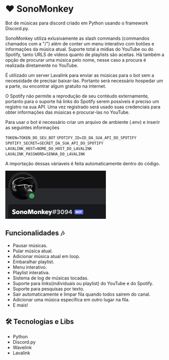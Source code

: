 # ❤ SonoMonkey

Bot de músicas para discord criado em Python usando o framework Discord.py.

SonoMonkey utiliza exlusivamente as slash commands (commandos chamados com a "/") além de conter um menu interativo com botões e 
informações da música atual. Suporte total a mídias do YouTube ou do Spotify, tanto URLS de vídeos quanto de playlists são
aceitas. Há também a opção de procurar uma música pelo nome, nesse caso a procura é realizada diretamente no YouTube.

É utilizado um server Lavalink para enviar as músicas para o bot sem a necessidade de precisar baixar-las.
Portanto será necessário hospedar um a parte, ou encontrar algum gratuito na internet.

O Spotify não permite a reprodução de seu contéudo externamente, portanto para o suporte há links do Spotify serem possíveis 
é preciso um registro na sua API. Uma vez registrado será usado suas credenciais para obter informações das músicas e procurar-las no YouTube. 

Para usar o bot é necessário criar um arquivo de ambiente (.env) e inserir as seguintes informações

`TOKEN=TOKEN_DO_SEU_BOT`
`SPOTIFY_ID=ID_DA_SUA_API_DO_SPOTIFY`
`SPOTIFY_SECRET=SECRET_DA_SUA_API_DO_SPOTIFY`
`LAVALINK_HOST=NOME_DO_HOST_DO_LAVALINK`
`LAVALINK_PASSWORD=SENHA_DO_LAVALINK`

A importação dessas váriaveis é feita automaticamente dentro do código.

![preview](./.github/preview.png)

## Funcionalidades 🎶

- Pausar músicas.
- Pular música atual.
- Adicionar música atual em loop.
- Embaralhar playlist.
- Menu interativo.
- Playlist interativa.
- Sistema de log de músicas tocadas.
- Suporte para links(individuais ou playlist) do YouTube e do Spotify.
- Suporte para pesquisas por texto.
- Sair automaticamente e limpar fila quando todos sairem do canal.
- Adicionar uma música especifíca em outro lugar na fila.
- E mais!

## 🛠 Tecnologias e Libs

- Python
- Discord.py
- Wavelink
- Lavalink
